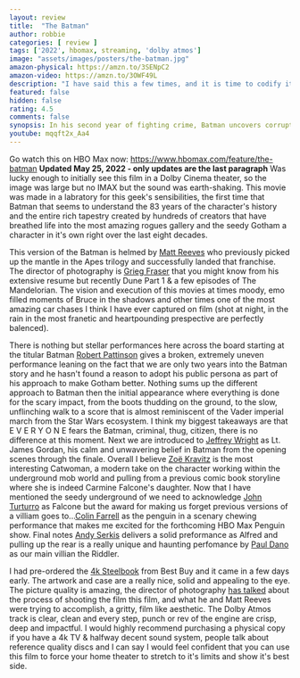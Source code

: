 ```yaml
---
layout: review
title:  "The Batman"
author: robbie
categories: [ review ]
tags: ['2022', hbomax, streaming, 'dolby atmos']
image: "assets/images/posters/the-batman.jpg"
amazon-physical: https://amzn.to/3SENpC2
amazon-video: https://amzn.to/3OWF49L
description: "I have said this a few times, and it is time to codify it in writing.  I think this is the best Batman adaptation ever made on film."
featured: false
hidden: false
rating: 4.5
comments: false
synopsis: In his second year of fighting crime, Batman uncovers corruption in Gotham City that connects to his own family while facing a serial killer known as the Riddler.
youtube: mqqft2x_Aa4
---
```


Go watch this on HBO Max now: https://www.hbomax.com/feature/the-batman
**Updated May 25, 2022 - only updates are the last paragraph**
Was lucky enough to initially see this film in a Dolby Cinema theater, so the image was large but no IMAX but the sound was earth-shaking. This movie was made in a labratory for this geek's sensibilities, the first time that Batman that seems to understand the 83 years of the character's history and the entire rich tapestry created by hundreds of creators that have breathed life into the most amazing rogues gallery and the seedy Gotham a character in it's own right over the last eight decades.

This version of the Batman is helmed by <a href="https://www.imdb.com/name/nm0716257/">Matt Reeves</a> who previously picked up the mantle in the Apes trilogy and successfully landed that franchise. The director of photography is <a href="https://www.imdb.com/name/nm0292132/">Grieg Fraser</a> that you might know from his extensive resume but recently Dune Part 1 & a few episodes of The Mandelorian.  The vision and execution of this movies at times moody, emo filled moments of Bruce in the shadows and other times one of the most amazing car chases I think I have ever captured on film (shot at night, in the rain in the most franetic and heartpounding prespective are perfectly balenced). 

There is nothing but stellar performances here across the board starting at the titular Batman <a href="https://www.imdb.com/title/tt1877830/">Robert Pattinson</a> gives a broken, extremely uneven performance leaning on the fact that we are only two years into the Batman story and he hasn't found a reason to adopt his public persona as part of his approach to make Gotham better.  Nothing sums up the different approach to Batman then the initial appearance where everything is done for the scary impact, from the boots thudding on the ground, to the slow, unflinching walk to a score that is almost reminiscent of the Vader imperial march from the Star Wars ecosystem. I think my biggest takeaways are that E V E R Y O N E fears the Batman, criminal, thug, citizen, there is no difference at this moment. Next we are introduced to <a href="https://www.imdb.com/name/nm0942482/">Jeffrey Wright</a> as Lt. James Gordan, his calm and unwavering belief in Batman from the opening scenes through the finale. Overall I believe <a href="https://www.imdb.com/name/nm2368789/">Zoë Kravitz</a> is the most interesting Catwoman, a modern take on the character working within the underground mob world and pulling from a previous comic book storyline where she is indeed Carmine Falcone's daughter.  Now that I have mentioned the seedy underground of we need to acknowledge <a href="https://www.imdb.com/name/nm0001806">John Turturro</a> as Falcone but the award for making us forget previous versions of a villiam goes to...<a href="https://www.imdb.com/name/nm0268199/">Colin Farrell</a> as the penguin in a scenary chewing performance that makes me excited for the forthcoming HBO Max Penguin show.  Final notes <a href="https://www.imdb.com/name/nm0785227/">Andy Serkis</a> delivers a solid preformance as Alfred and pulling up the rear is a really unique and haunting perfomance by <a href="https://www.imdb.com/name/nm0200452/">Paul Dano</a> as our main villian the Riddler.

I had pre-ordered the <a href="https://www.bestbuy.com/site/the-batman-steelbook-includes-digital-copy-4k-ultra-hd-blu-ray-blu-ray-only--best-buy-2022/6503607.p?skuId=6503607">4k Steelbook</a> from Best Buy and it came in a few days early.  The artwork and case are a really nice, solid and appealing to the eye.  The picture quality is amazing, the director of photography <a href="https://www.indiewire.com/2022/03/the-batman-cinematography-greig-fraser-matt-reeves-interview-1234704530/">has talked</a> about the process of shooting the film this film, and what he and Matt Reeves were trying to accomplish, a gritty, film like aesthetic.  The Dolby Atmos track is clear, clean and every step, punch or rev of the engine are crisp, deep and impactful.  I would highly recommend purchasing a physical copy if you have a 4k TV & halfway decent sound system, people talk about reference quality discs and I can say I would feel confident that you can use this film to force your home theater to stretch to it's limits and show it's best side.   


